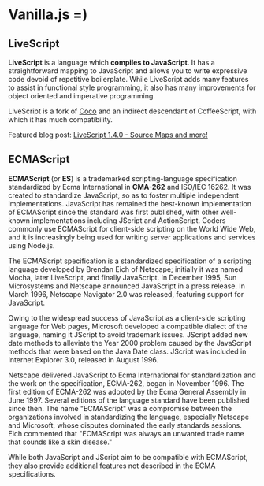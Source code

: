 # Vanilla.js =)

## LiveScript

**LiveScript** is a language which **compiles to JavaScript**. It has a straightforward mapping to JavaScript and allows you to write expressive code devoid of repetitive boilerplate. While LiveScript adds many features to assist in functional style programming, it also has many improvements for object oriented and imperative programming.

LiveScript is a fork of [Coco](http://satyr.github.io/coco/) and an indirect descendant of CoffeeScript, with which it has much compatibility.

Featured blog post: [LiveScript 1.4.0 - Source Maps and more!](http://livescript.net/blog/livescript-1.4.0-source-maps-more.html)

## ECMAScript

**ECMAScript** (or **ES**) is a trademarked scripting-language specification standardized by Ecma International in **CMA-262** and ISO/IEC 16262. It was created to standardize JavaScript, so as to foster multiple independent implementations. JavaScript has remained the best-known implementation of ECMAScript since the standard was first published, with other well-known implementations including JScript and ActionScript. Coders commonly use ECMAScript for client-side scripting on the World Wide Web, and it is increasingly being used for writing server applications and services using Node.js.

The ECMAScript specification is a standardized specification of a scripting language developed by Brendan Eich of Netscape; initially it was named Mocha, later LiveScript, and finally JavaScript. In December 1995, Sun Microsystems and Netscape announced JavaScript in a press release. In March 1996, Netscape Navigator 2.0 was released, featuring support for JavaScript.

Owing to the widespread success of JavaScript as a client-side scripting language for Web pages, Microsoft developed a compatible dialect of the language, naming it JScript to avoid trademark issues. JScript added new date methods to alleviate the Year 2000 problem caused by the JavaScript methods that were based on the Java Date class. JScript was included in Internet Explorer 3.0, released in August 1996.

Netscape delivered JavaScript to Ecma International for standardization and the work on the specification, ECMA-262, began in November 1996. The first edition of ECMA-262 was adopted by the Ecma General Assembly in June 1997. Several editions of the language standard have been published since then. The name "ECMAScript" was a compromise between the organizations involved in standardizing the language, especially Netscape and Microsoft, whose disputes dominated the early standards sessions. Eich commented that "ECMAScript was always an unwanted trade name that sounds like a skin disease."

While both JavaScript and JScript aim to be compatible with ECMAScript, they also provide additional features not described in the ECMA specifications.